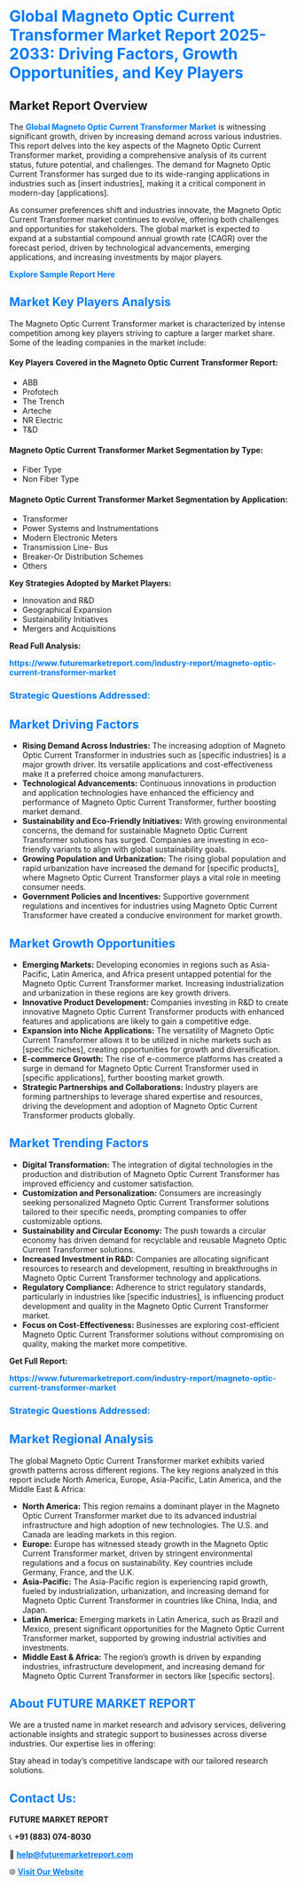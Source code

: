 <h1 style="color: #007BFF;">Global Magneto Optic Current Transformer Market Report 2025-2033: Driving Factors, Growth Opportunities, and Key Players</h1>

<section id="overview">
<h2>Market Report Overview</h2>
<p>The <a href="https://www.futuremarketreport.com/industry-report/magneto-optic-current-transformer-market" style="color: #007BFF; text-decoration: none;"><strong>Global Magneto Optic Current Transformer Market</strong></a> is witnessing significant growth, driven by increasing demand across various industries. This report delves into the key aspects of the Magneto Optic Current Transformer market, providing a comprehensive analysis of its current status, future potential, and challenges. The demand for Magneto Optic Current Transformer has surged due to its wide-ranging applications in industries such as [insert industries], making it a critical component in modern-day [applications].</p>
<p>As consumer preferences shift and industries innovate, the Magneto Optic Current Transformer market continues to evolve, offering both challenges and opportunities for stakeholders. The global market is expected to expand at a substantial compound annual growth rate (CAGR) over the forecast period, driven by technological advancements, emerging applications, and increasing investments by major players.</p>
</section>

<section id="overview">
<p><a href="https://www.futuremarketreport.com/request-sample/reportId=26284" style="color: #007BFF; text-decoration: none;"><strong>Explore Sample Report Here</strong></a></p>
</section>

<section id="key-players">
<h2 style="color: #007BFF;">Market Key Players Analysis</h2>
<p>The Magneto Optic Current Transformer market is characterized by intense competition among key players striving to capture a larger market share. Some of the leading companies in the market include:</p>
<h4>Key Players Covered in the Magneto Optic Current Transformer Report:</h4>
<ul><li>ABB</li><li>Profotech</li><li>The Trench</li><li>Arteche</li><li>NR Electric</li><li>T&amp;D</li></ul>
<h4>Magneto Optic Current Transformer Market Segmentation by Type:</h4>
<ul><li>Fiber Type</li><li>Non Fiber Type</li></ul>

<h4>Magneto Optic Current Transformer Market Segmentation by Application:</h4>
<ul><li>Transformer</li><li>Power Systems and Instrumentations</li><li>Modern Electronic Meters</li><li>Transmission Line- Bus</li><li>Breaker-Or Distribution Schemes</li><li>Others</li></ul>
<p><strong>Key Strategies Adopted by Market Players:</strong></p>
<ul>
<li>Innovation and R&D</li>
<li>Geographical Expansion</li>
<li>Sustainability Initiatives</li>
<li>Mergers and Acquisitions</li>
</ul>
</section>

<section>
<p><strong>Read Full Analysis: </strong></p><a href="https://www.futuremarketreport.com/industry-report/magneto-optic-current-transformer-market" style="color: #007BFF; text-decoration: none;"><strong>https://www.futuremarketreport.com/industry-report/magneto-optic-current-transformer-market</strong></a>
<h3 style="color: #007BFF;">Strategic Questions Addressed:</h3>
</section>

<section id="driving-factors">
<h2 style="color: #007BFF;">Market Driving Factors</h2>
<ul>
<li><strong>Rising Demand Across Industries:</strong> The increasing adoption of Magneto Optic Current Transformer in industries such as [specific industries] is a major growth driver. Its versatile applications and cost-effectiveness make it a preferred choice among manufacturers.</li>
<li><strong>Technological Advancements:</strong> Continuous innovations in production and application technologies have enhanced the efficiency and performance of Magneto Optic Current Transformer, further boosting market demand.</li>
<li><strong>Sustainability and Eco-Friendly Initiatives:</strong> With growing environmental concerns, the demand for sustainable Magneto Optic Current Transformer solutions has surged. Companies are investing in eco-friendly variants to align with global sustainability goals.</li>
<li><strong>Growing Population and Urbanization:</strong> The rising global population and rapid urbanization have increased the demand for [specific products], where Magneto Optic Current Transformer plays a vital role in meeting consumer needs.</li>
<li><strong>Government Policies and Incentives:</strong> Supportive government regulations and incentives for industries using Magneto Optic Current Transformer have created a conducive environment for market growth.</li>
</ul>
</section>

<section id="growth-opportunities">
<h2 style="color: #007BFF;">Market Growth Opportunities</h2>
<ul>
<li><strong>Emerging Markets:</strong> Developing economies in regions such as Asia-Pacific, Latin America, and Africa present untapped potential for the Magneto Optic Current Transformer market. Increasing industrialization and urbanization in these regions are key growth drivers.</li>
<li><strong>Innovative Product Development:</strong> Companies investing in R&D to create innovative Magneto Optic Current Transformer products with enhanced features and applications are likely to gain a competitive edge.</li>
<li><strong>Expansion into Niche Applications:</strong> The versatility of Magneto Optic Current Transformer allows it to be utilized in niche markets such as [specific niches], creating opportunities for growth and diversification.</li>
<li><strong>E-commerce Growth:</strong> The rise of e-commerce platforms has created a surge in demand for Magneto Optic Current Transformer used in [specific applications], further boosting market growth.</li>
<li><strong>Strategic Partnerships and Collaborations:</strong> Industry players are forming partnerships to leverage shared expertise and resources, driving the development and adoption of Magneto Optic Current Transformer products globally.</li>
</ul>
</section>

<section id="trending-factors">
<h2 style="color: #007BFF;">Market Trending Factors</h2>
<ul>
<li><strong>Digital Transformation:</strong> The integration of digital technologies in the production and distribution of Magneto Optic Current Transformer has improved efficiency and customer satisfaction.</li>
<li><strong>Customization and Personalization:</strong> Consumers are increasingly seeking personalized Magneto Optic Current Transformer solutions tailored to their specific needs, prompting companies to offer customizable options.</li>
<li><strong>Sustainability and Circular Economy:</strong> The push towards a circular economy has driven demand for recyclable and reusable Magneto Optic Current Transformer solutions.</li>
<li><strong>Increased Investment in R&D:</strong> Companies are allocating significant resources to research and development, resulting in breakthroughs in Magneto Optic Current Transformer technology and applications.</li>
<li><strong>Regulatory Compliance:</strong> Adherence to strict regulatory standards, particularly in industries like [specific industries], is influencing product development and quality in the Magneto Optic Current Transformer market.</li>
<li><strong>Focus on Cost-Effectiveness:</strong> Businesses are exploring cost-efficient Magneto Optic Current Transformer solutions without compromising on quality, making the market more competitive.</li>
</ul>
</section>

<section>
<p><strong>Get Full Report: </strong></p><a href="https://www.futuremarketreport.com/industry-report/magneto-optic-current-transformer-market" style="color: #007BFF; text-decoration: none;"><strong>https://www.futuremarketreport.com/industry-report/magneto-optic-current-transformer-market</strong></a>
<h3 style="color: #007BFF;">Strategic Questions Addressed:</h3>
</section>


<section id="regional-analysis">
<h2 style="color: #007BFF;">Market Regional Analysis</h2>
<p>The global Magneto Optic Current Transformer market exhibits varied growth patterns across different regions. The key regions analyzed in this report include North America, Europe, Asia-Pacific, Latin America, and the Middle East & Africa:</p>
<ul>
<li><strong>North America:</strong> This region remains a dominant player in the Magneto Optic Current Transformer market due to its advanced industrial infrastructure and high adoption of new technologies. The U.S. and Canada are leading markets in this region.</li>
<li><strong>Europe:</strong> Europe has witnessed steady growth in the Magneto Optic Current Transformer market, driven by stringent environmental regulations and a focus on sustainability. Key countries include Germany, France, and the U.K.</li>
<li><strong>Asia-Pacific:</strong> The Asia-Pacific region is experiencing rapid growth, fueled by industrialization, urbanization, and increasing demand for Magneto Optic Current Transformer in countries like China, India, and Japan.</li>
<li><strong>Latin America:</strong> Emerging markets in Latin America, such as Brazil and Mexico, present significant opportunities for the Magneto Optic Current Transformer market, supported by growing industrial activities and investments.</li>
<li><strong>Middle East & Africa:</strong> The region’s growth is driven by expanding industries, infrastructure development, and increasing demand for Magneto Optic Current Transformer in sectors like [specific sectors].</li>
</ul>
</section>

<footer>
<h2 style="color: #007BFF;">About FUTURE MARKET REPORT</h2>
<p>We are a trusted name in market research and advisory services, delivering actionable insights and strategic support to businesses across diverse industries. Our expertise lies in offering:</p>

<p>Stay ahead in today’s competitive landscape with our tailored research solutions.</p>

<h2 style="color: #007BFF;">Contact Us:</h2>
<p><strong>FUTURE MARKET REPORT</strong></p>
<p>📞 <strong>+91 (883) 074-8030</strong></p>
<p>📧 <strong><a href="mailto:help@futuremarketreport.com" style="color: #007BFF;">help@futuremarketreport.com</a></strong></p>
<p>🌐 <strong><a href="https://www.futuremarketreport.com/" style="color: #007BFF;">Visit Our Website</a></strong></p>
</footer>